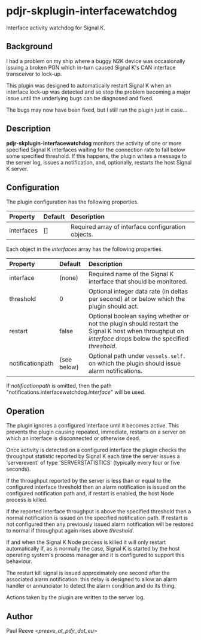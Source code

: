 # pdjr-skplugin-interfacewatchdog

Interface activity watchdog for Signal K.

## Background

I had a problem on my ship where a buggy N2K device was occasionally
issuing a broken PGN which in-turn caused Signal K's CAN interface
transceiver to lock-up.

This plugin was designed to automatically restart Signal K when an
interface lock-up was detected and so stop the problem becoming a major
issue until the underlying bugs can be diagnosed and fixed.

The bugs may now have been fixed, but I still run the plugin just in
case...

## Description

**pdjr-skplugin-interfacewatchdog** monitors the activity of one or
more specified Signal K interfaces waiting for the connection rate to
fall below some specified threshold.
If this happens, the plugin writes a message to the server log, issues
a notification, and, optionally, restarts the host Signal K server.

## Configuration

The plugin configuration has the following properties.

| Property         | Default     | Description |
| :--------------- | :---------- | :---------- |
| interfaces       | []          | Required array of interface configuration objects. |

Each object in the *interfaces* array has the following properties.

| Property         | Default     | Description |
| :--------------- | :---------- | :---------- |
| interface        | (none)      | Required name of the Signal K interface that should be monitored. |
| threshold        | 0           | Optional integer data rate (in deltas per second) at or below which the plugin should act. |
| restart          | false       | Optional boolean saying whether or not the plugin should restart the Signal K host when throughput on *interface* drops below the specified *threshold*. |
| notificationpath | (see below) | Optional path under `vessels.self.` on which the plugin should issue alarm notifications. |

If *notificationpath* is omitted, then the path "notifications.interfacewatchdog.*interface*" will be used.

## Operation

The plugin ignores a configured interface until it becomes active.
This prevents the plugin causing repeated, immediate, restarts on a
server on which an interface is disconnected or otherwise dead.

Once activity is detected on a configured interface the plugin checks
the throughput statistic reported by Signal K each time the server
issues a 'serverevent' of type 'SERVERSTATISTICS' (typically every four
or five seconds).

If the throughput reported by the server is less than or equal to the
configured interface threshold then an alarm notification is issued on
the configured notification path and, if restart is enabled, the host
Node process is killed.

If the reported interface throughput is above the specified threshold
then a normal notification is issued on the specified notification path.
If restart is not configured then any previously issued alarm
notification will be restored to normal if throughput again rises above
*threshold*.
  
If and when the Signal K Node process is killed it will only restart
automatically if, as is normally the case, Signal K is started by the
host operating system's process manager and it is configured to support
this behaviour.

The restart kill signal is issued approximately one second after the
associated alarm notification: this delay is designed to allow an alarm
handler or annunciator to detect the alarm condition and do its thing.

Actions taken by the plugin are written to the server log.

## Author

Paul Reeve <*preeve_at_pdjr_dot_eu*>
